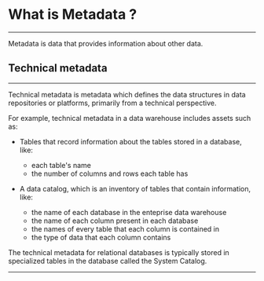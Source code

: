 # What is Metadata ?
---
Metadata is data that provides information about other data.
## Technical metadata
---
Technical metadata is metadata which defines the data structures in data repositories or platforms, primarily from a technical perspective.

For example, technical metadata in a data warehouse includes assets such as:

- Tables that record information about the tables stored in a database, like:
    
    - each table's name
    - the number of columns and rows each table has
- A data catalog, which is an inventory of tables that contain information, like:
    
    - the name of each database in the enteprise data warehouse
    - the name of each column present in each database
    - the names of every table that each column is contained in
    - the type of data that each column contains

The technical metadata for relational databases is typically stored in specialized tables in the database called the System Catalog.

---
